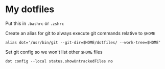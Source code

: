 # My dotfiles

Put this in `.bashrc` or `.zshrc`

Create an alias for git to always execute git commands relative to `$HOME`
```
alias dot='/usr/bin/git --git-dir=$HOME/dotfiles/ --work-tree=$HOME'
```

Set git config so we won't list other `$HOME` files
```
dot config --local status.showUntrackedFiles no
```
